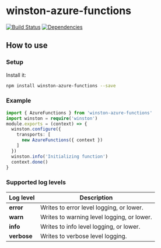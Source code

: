 # winston-azure-functions

[![Build Status](https://img.shields.io/travis/upcompass/winston-azure-functions/master.svg?style=flat)](https://travis-ci.org/upcompass/winston-azure-functions)
[![Dependencies](https://img.shields.io/david/upcompass/winston-azure-functions.svg?style=flat)](https://david-dm.org/upcompass/winston-azure-functions)

## How to use

### Setup
Install it:

```bash
npm install winston-azure-functions --save
```

### Example
```typescript
import { AzureFunctions } from 'winston-azure-functions'
import winston = require('winston')
module.exports = (context) => {
  winston.configure({
    transports: [
      new AzureFunctions({ context })
    ]
  })
  winston.info('Initializing function')
  context.done()
}
```

### Supported log levels

| Log level   | Description                                |
| ----------- | ------------------------------------------ |
| **error**   | Writes to error level logging, or lower.   |
| **warn**    | Writes to warning level logging, or lower. |
| **info**    | Writes to info level logging, or lower.    |
| **verbose** | Writes to verbose level logging.           |
